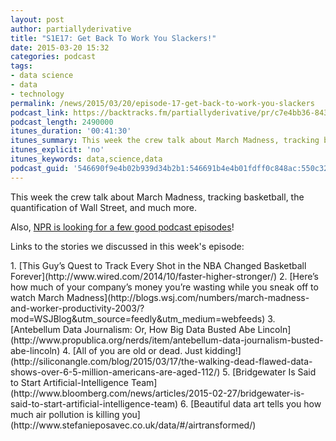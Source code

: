 ```yaml
---
layout: post
author: partiallyderivative
title: "S1E17: Get Back To Work You Slackers!"
date: 2015-03-20 15:32
categories: podcast
tags:
- data science
- data
- technology
permalink: /news/2015/03/20/episode-17-get-back-to-work-you-slackers
podcast_link: https://backtracks.fm/partiallyderivative/pr/c7e4bb36-843f-11e7-86c7-0e84392478bc/partially_derivative_episode_17.mp3?s=1
podcast_length: 2490000
itunes_duration: '00:41:30'
itunes_summary: This week the crew talk about March Madness, tracking basketball, the quantification of Wall Street, and much more.
itunes_explicit: 'no'
itunes_keywords: data,science,data
podcast_guid: '546690f9e4b02b939d34b2b1:546691b4e4b01fdff0c848ac:550c329de4b03b2ca7f05fd4'
---
```


This week the crew talk about March Madness, tracking basketball, the
quantification of Wall Street, and much more.

Also, [NPR is looking for a few good podcast
episodes](https://docs.google.com/forms/d/1rU4OrwzCvNtDwuot1Lq8KHktA3hS4bhnZl2kG-rQUhY/viewform)!

<div id="backtracks-player" data-bt-embed="https://player.backtracks.fm/partiallyderivative/partially-derivative/m/s1e17-get-back-to-work-you-slackers" data-bt-show-comments="false" data-bt-theme="light" data-bt-show-art-cover="true"></div><script>(function(p,l,a,y,e,r,s){if(p[y]) return;if(p[e]) return p[e]();s=l.createElement(a);l.head.appendChild((s.async=p[y]=true,s.src=r,s))}(window,document,"script","__btL","__btR","https://player.backtracks.fm/embedder.js"))</script>

Links to the stories we discussed in this week's episode:

</p>
1.  [This Guy’s Quest to Track Every Shot in the NBA Changed Basketball
Forever](http://www.wired.com/2014/10/faster-higher-stronger/)
2.  [Here’s how much of your company’s money you’re wasting while you
sneak off to watch March
Madness](http://blogs.wsj.com/numbers/march-madness-and-worker-productivity-2003/?mod=WSJBlog&utm_source=feedly&utm_medium=webfeeds)
3.  [Antebellum Data Journalism: Or, How Big Data Busted Abe
Lincoln](http://www.propublica.org/nerds/item/antebellum-data-journalism-busted-abe-lincoln)
4.  [All of you are old or dead. Just
kidding!](http://siliconangle.com/blog/2015/03/17/the-walking-dead-flawed-data-shows-over-6-5-million-americans-are-aged-112/)
5.  [Bridgewater Is Said to Start Artificial-Intelligence
Team](http://www.bloomberg.com/news/articles/2015-02-27/bridgewater-is-said-to-start-artificial-intelligence-team)
6.  [Beautiful data art tells you how much air pollution is killing
you](http://www.stefanieposavec.co.uk/data/#/airtransformed/)
